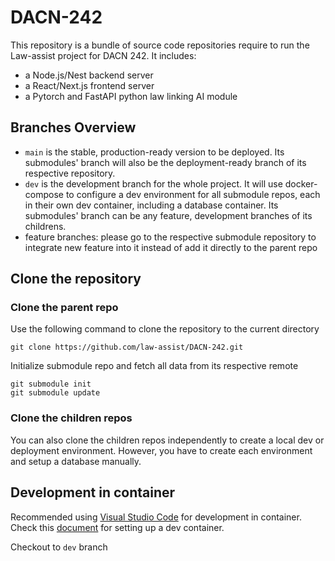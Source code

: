 # DACN-242
This repository is a bundle of source code repositories require to run the Law-assist project for DACN 242. It includes:
- a Node.js/Nest backend server
- a React/Next.js frontend server
- a Pytorch and FastAPI python law linking AI module

## Branches Overview
- `main` is the stable, production-ready version to be deployed. Its submodules' branch will also be the deployment-ready branch of its respective repository.
- `dev` is the development branch for the whole project. It will use docker-compose to configure a dev environment for all submodule repos, each in their own dev container, including a database container. Its submodules' branch can be any feature, development branches of its childrens.
- feature branches: please go to the respective submodule repository to integrate new feature into it instead of add it directly to the parent repo

## Clone the repository
### Clone the parent repo
Use the following command to clone the repository to the current directory
```
git clone https://github.com/law-assist/DACN-242.git
```
Initialize submodule repo and fetch all data from its respective remote
```
git submodule init
git submodule update
```
### Clone the children repos
You can also clone the children repos independently to create a local dev or deployment environment. However, you have to create each environment and setup a database manually.

## Development in container
Recommended using [Visual Studio Code](https://code.visualstudio.com/) for development in container. Check this [document](https://code.visualstudio.com/docs/devcontainers/containers) for setting up a dev container.

Checkout to `dev` branch
